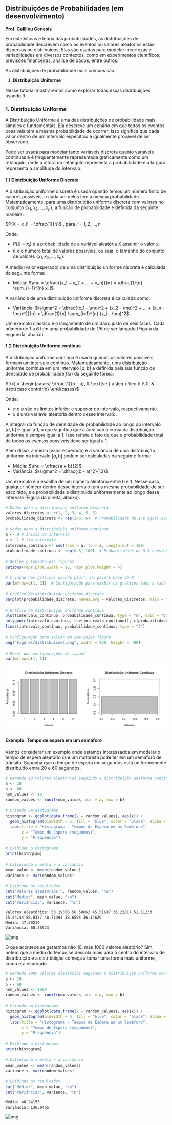 ## Distribuições de Probabilidades (em desenvolvimento)

**Prof. Gallileu Genesis**

Em estatísticas e teoria das probabilidades, as distribuições de probabilidade descrevem como os eventos ou valores aleatórios estão dispersos ou distribuídos. Elas são usadas para modelar incertezas e variabilidades em diversos contextos, como em experimentos científicos, previsões financeiras, análise de dados, entre outros.

As distribuições de probabilidade mais comuns são:

1. **Distribuição Uniforme** 


Nesse tutorial mostraremos como explorar todas essas distribuições usando R.

### 1. Distribuição Uniforme 

A Distribuição Uniforme é uma das distribuições de probabilidade mais simples e fundamentais. Ela descreve um cenário em que todos os eventos possíveis têm a mesma probabilidade de ocorrer. Isso significa que cada valor dentro de um intervalo específico é igualmente provável de ser observado.

Pode ser usada para modelar tanto variáveis discreta quanto variáveis continuas e é frequentemente representada graficamente como um retângulo, onde a altura do retângulo representa a probabilidade e a largura representa a amplitude do intervalo.

#### 1.1 Distribuição Uniforme Discreta
A distribuição uniforme discreta é usada quando temos um número finito de valores possíveis, e cada um deles tem a mesma probabilidade. Matematicamente, para uma distribuição uniforme discreta com valores no conjunto {$x_1, x_2, ..., x_n$}, a função de probabilidade é definida da seguinte maneira:


$P(X = x_i) = \dfrac{1}{n}$ ,   para $i = 1, 2, ..., n$

Onde:

- $P(X = x_i)$ é a probabilidade de a variável aleatória $X$ assumir o valor $x_i$.
- $n$ é o número total de valores possíveis, ou seja, o tamanho do conjunto de valores {$x_1, x_2, ..., x_n$}.

A média (valor esperado) de uma distribuição uniforme discreta é calculada da seguinte forma:

- Média: $\mu = \dfrac{(x_1 + x_2 + ... + x_n)}{n} = \dfrac{1}{n}  \sum_{i=1}^{n} x_i$ 

A variância de uma distribuição uniforme discreta é calculada como:

- Variância: $\sigma^2 = \dfrac{(x_1 - \mu)^2 + (x_2 - \mu)^2 + ... + (x_n - \mu)^2}{n} =  \dfrac{1}{n} \sum_{i=1}^{n} (x_i - \mu)^2$


Um exemplo clássico é o lançamento de um dado justo de seis faces. Cada número de 1 a 6 tem uma probabilidade de 1/6 de ser lançado (Figura da esquerda, abaixo).

#### 1.2 Distribuição Uniforme contínua

A distribuição uniforme contínua é usada quando os valores possíveis formam um intervalo contínuo. Matematicamente, uma distribuição uniforme contínua em um intervalo $[a, b]$ é definida pela sua função de densidade de probabilidade $f(x)$ da seguinte forma:

$f(x) = \begin{cases}
         \dfrac{1}{b - a}, & \text{se } a \leq x \leq b \\
         0, & \text{caso contrário}
       \end{cases}$


Onde:
- $a$ e $b$ são os limites inferior e superior do intervalo, respectivamente.
- $x$ é uma variável aleatória dentro desse intervalo.

A integral da função de densidade de probabilidade ao longo do intervalo $[a, b]$ é igual a 1, o que significa que a área sob a curva da distribuição uniforme é sempre igual a 1. Isso reflete o fato de que a probabilidade total de todos os eventos possíveis deve ser igual a 1.

Além disso, a média (valor esperado) e a variância de uma distribuição uniforme no intervalo $[a, b]$ podem ser calculadas da seguinte forma:

- Média: $\mu = \dfrac{a + b}{2}$  
- Variância:  $\sigma^2 = \dfrac{(b - a)^2}{12}$

Um exemplo é a escolha de um número aleatório entre 0 e 1. Nesse caso, qualquer número dentro desse intervalo tem a mesma probabilidade de ser escolhido, e a probabilidade é distribuída uniformemente ao longo desse intervalo (Figura da direita, abaixo).


```R
# Dados para a distribuição uniforme discreta
valores_discretos <- c(1, 2, 3, 4, 5, 6)
probabilidade_discreta <- rep(1/6, 6)  # Probabilidade de 1/6 igual para cada valor

# Dados para a distribuição uniforme contínua
a <- 0 # inicio do intervalo
b <- 1 # fim intervalo
intervalo_contínuo <- seq(from = a, to = a, length.out = 100)
probabilidade_contínua <- rep(0.5, 100)  # Probabilidade de 0.5 constante dentro do intervalo

# Define o tamanho das figuras
options(repr.plot.width = 10, repr.plot.height = 4)

# Criação dos gráficos usando plot() do pacote base do R
par(mfrow=c(1, 2))  # Configuração para exibir os gráficos lado a lado

# Gráfico da distribuição uniforme discreta
barplot(probabilidade_discreta, names.arg = valores_discretos, main = "Distribuição Uniforme Discreta", xlab = "Valores", ylab = "Probabilidade")

# Gráfico da distribuição uniforme contínua 
plot(intervalo_contínuo, probabilidade_contínua, type = "n", main = "Distribuição Uniforme Contínua", xlab = "Intervalo", ylab = "Probabilidade")
polygon(c(intervalo_contínuo, rev(intervalo_contínuo)), c(probabilidade_contínua, rep(0, length(probabilidade_contínua))), col = "gray")
lines(intervalo_contínuo, probabilidade_contínua, type = "l")

# Configuração para salvar em uma única figura
png("Figures/distribuicoes.png", width = 800, height = 400)

# Reset das configurações de layout
par(mfrow=c(1, 1))

```


    
![png](Figures/output_2_0.png)
    


#### Exemplo: Tempo de espera em um semáforo

Vamos considerar um exemplo onde estamos interessados em modelar o tempo de espera aleatório que um motorista pode ter em um semáforo de trânsito. Suponha que o tempo de espera em segundos está uniformemente distribuído entre 20 e 60 segundos.


```R
# Gerando 10 valores aleatórios seguindo a distribuição uniforme contínua
a <- 20
b <- 60
num_values <- 10
random_values <- runif(num_values, min = a, max = b)

# Criando um histograma
histogram <- ggplot(data.frame(x = random_values), aes(x)) +
  geom_histogram(binwidth = 5, fill = "blue", color = "black", alpha = 0.7) +
  labs(title = "Histograma - Tempos de Espera em um Semáforo",
       x = "Tempo de Espera (segundos)",
       y = "Frequência")

# Exibindo o histograma
print(histogram)

# Calculando a média e a variância
mean_value <- mean(random_values)
variance <- var(random_values)

# Exibindo os resultados
cat("Valores aleatórios:", random_values, "\n")
cat("Média:", mean_value, "\n")
cat("Variância:", variance, "\n")
```

    Valores aleatórios: 53.19356 50.58862 45.51637 36.22017 51.51233 55.44144 56.8377 48.71494 38.6505 36.34629 
    Média: 47.30219 
    Variância: 60.36523 
    


    
![png](output_4_1.png)
    


O que acontece se gerarmos não 10, mas 1000 valores aleatório? Sim, notem que a média do tempo se descola mais para o centro do intervalo de distribuição e a distribuição começa a tomar uma forma mais uniforme, como era esperado. 


```R
# Gerando 1000 valores aleatórios seguindo a distribuição uniforme contínua
a <- 20
b <- 60
num_values <- 1000
random_values <- runif(num_values, min = a, max = b)

# Criando um histograma
histogram <- ggplot(data.frame(x = random_values), aes(x)) +
  geom_histogram(binwidth = 5, fill = "blue", color = "black", alpha = 0.7) +
  labs(title = "Histograma - Tempos de Espera em um Semáforo",
       x = "Tempo de Espera (segundos)",
       y = "Frequência")

# Exibindo o histograma
print(histogram)

# Calculando a média e a variância
mean_value <- mean(random_values)
variance <- var(random_values)

# Exibindo os resultados
cat("Média:", mean_value, "\n")
cat("Variância:", variance, "\n")
```

    Média: 40.24155 
    Variância: 136.0465 
    


    
![png](output_6_1.png)
    



```R

```
